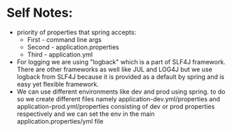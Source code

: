 # Self Notes:
* priority of properties that spring accepts:
  * First - command line args
  * Second - application.properties
  * Third - application.yml
* For logging we are using "logback" which is a part of SLF4J framework. There are other frameworks as well like JUL and LOG4J but we use logback from SLF4J because it is provided as a default by spring and is easy yet flexible framework.
* We can use different environments like dev and prod using spring. to do so we create different files namely application-dev.yml/properties and application-prod.yml/properties consisting of dev or prod properties respectively and we can set the env in the main application.properties/yml file   
